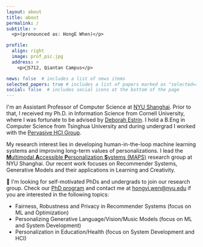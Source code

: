 ```yaml
---
layout: about
title: about
permalink: /
subtitle: >
  <p>(pronounced as: HongE When)</p>

profile:
  align: right
  image: prof_pic.jpg
  address: >
    <p>🏢S712, Qiantan Campus</p>

news: false  # includes a list of news items
selected_papers: true # includes a list of papers marked as "selected={true}"
social: false  # includes social icons at the bottom of the page
---
```


I'm an Assistant Professor of Computer Science at [NYU Shanghai](https://shanghai.nyu.edu/). Prior to that, I received my Ph.D. in Information Science from Cornell University, where I was fortunate to be advised by [Deborah Estrin](https://destrin.tech.cornell.edu/). I hold a B.Eng in Computer Science from Tsinghua University and during undergrad I worked with the [Pervasive HCI Group](https://pi.cs.tsinghua.edu.cn/research/). 

My research interest lies in developing human-in-the-loop machine learning systems and improving long-term values of personalizations. I lead the [<b>M</b>ultimodal <b>A</b>ccessible <b>P</b>ersonalization <b>S</b>ystems (MAPS)](/MAPS-research) research group at NYU Shanghai. Our recent work focuses on Recommender Systems, Generative Models and their applications in Learning and Creativity. 

📢 I'm looking for self-motivated PhDs and undergrads to join our research group. Check our [PhD program](https://shanghai.nyu.edu/academics/graduate/computer-science-phd-program) and contact me at <u>hongyi.wen@nyu.edu</u> if you are interested in the following topics:
- Fairness, Robustness and Privacy in Recommender Systems (focus on ML and Optimization)
- Personalizing Generative Language/Vision/Music Models (focus on ML and System Development)
- Personalization in Education/Health (focus on System Development and HCI)
